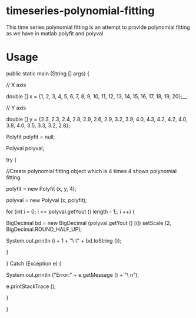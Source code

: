 # timeseries-polynomial-fitting
This time series polynomial fitting is an attempt to provide polynomial fitting as we have in matlab polyfit and polyval

# Usage
public static main (String [] args) {
 
  // X axis
  
  double [] x = {1, 2, 3, 4, 5, 6, 7, 8, 9, 10, 11, 12, 13, 14, 15, 16, 17, 18, 19, 20};__ 
  
  // Y axis
  
  double [] y = {2.3, 2.3, 2.4, 2.8, 2.9, 2.6, 2.9, 3.2, 3.9, 4.0, 4.3, 4.2, 4.2, 4.0, 3.8, 4.0, 3.5, 3.3, 3.2, 
  2.8};
  
  Polyfit polyfit = null;
  
  Polyval polyval;
  
  try {
  
  //Create polynomial fitting object which is 4 times 4 shows polynomial fitting
  
  polyfit = new Polyfit (x, y, 4); 
  
  polyval = new Polyval (x, polyfit);
  
  for (int i = 0; i <= polyval.getYout () length - 1;. i ++) { 
  
  BigDecimal bd = new BigDecimal (polyval.getYout () [i]) setScale (2, BigDecimal.ROUND_HALF_UP); 
  
  System.out.println (i + 1 + "\ t" + bd.toString ()); 
  
  }
  
  } Catch (Exception e) { 
  
  System.out.println ("Error:" + e.getMessage () + "\ n"); 
  
  e.printStackTrace ();
  
  }
  
  } 

